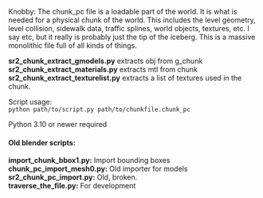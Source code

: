 Knobby:
The chunk_pc file is a loadable part of the world. It is what is needed for a physical chunk of the world. This includes the level geometry, level collision, sidewalk data, traffic splines, world objects, textures, etc. I say etc, but it really is probably just the tip of the iceberg. This is a massive monolithic file full of all kinds of things.



**sr2_chunk_extract_gmodels.py** extracts obj from g_chunk  
**sr2_chunk_extract_materials.py** extracts mtl from chunk
**sr2_chunk_extract_texturelist.py** extracts a list of textures used in the chunk.

Script usage:  
```python path/to/script.py path/to/chunkfile.chunk_pc```

Python 3.10 or newer required



#### Old blender scripts: 
**import_chunk_bbox1.py:**    Import bounding boxes  
**chunk_pc_import_mesh0.py:**    Old importer for models  
**sr2_chunk_pc_import.py:**    Old, broken.  
**traverse_the_file.py:**    For development   
